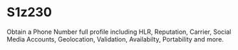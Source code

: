 # S1z230
Obtain a Phone Number full profile including HLR, Reputation, Carrier, Social Media Accounts, Geolocation, Validation, Availabilty, Portability and more.
